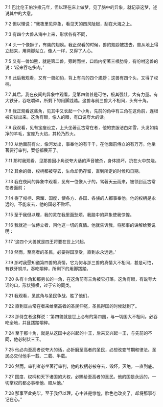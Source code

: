 <a id="1"></a>7:1  巴比伦王伯沙撒元年，但以理在床上做梦，见了脑中的异象，就记录这梦，述说其中的大意。  

<a id="2"></a>7:2  但以理说：“我夜里见异象，看见天的四风陡起，刮在大海之上。  

<a id="3"></a>7:3  有四个大兽从海中上来，形状各有不同，  

<a id="4"></a>7:4  头一个像狮子，有鹰的翅膀。我正观看的时候，兽的翅膀被拔去，兽从地上得立起来，用两脚站立，像人一样，又得了人心。  

<a id="5"></a>7:5  又有一兽如熊，就是第二兽，旁跨而坐，口齿内衔著三根肋骨，有吩咐这兽的说：‘起来吞吃多肉。’  

<a id="6"></a>7:6  此后我观看，又有一兽如豹，背上有鸟的四个翅膀；这兽有四个头，又得了权柄。  

<a id="7"></a>7:7  其后，我在夜间的异象中观看，见第四兽甚是可怕，极其强壮，大有力量。有大铁牙，吞吃嚼碎，所剩下的用脚践踏。这兽与前三兽大不相同，头有十角。  

<a id="8"></a>7:8  我正观看这些角，见其中又长起一个小角，先前的角中有三角在这角前，连根被它拔出来。这角有眼，像人的眼，有口说夸大的话。  

<a id="9"></a>7:9  我观看，见有宝座设立，上头坐著亘古常在者，他的衣服洁白如雪，头发如纯净的羊毛，宝座乃火焰，其轮乃烈火。  

<a id="10"></a>7:10  从他面前有火，像河发出，事奉他的有千千，在他面前侍立的有万万。他坐著要行审判，案卷都展开了。  

<a id="11"></a>7:11  那时我观看，见那兽因小角说夸大话的声音被杀，身体损坏，扔在火中焚烧。  

<a id="12"></a>7:12  其余的兽，权柄都被夺去，生命却仍存留，直到所定的时候和日期。  

<a id="13"></a>7:13  我在夜间的异象中观看，见有一位像人子的，驾著天云而来，被领到亘古常在者面前；  

<a id="14"></a>7:14  得了权柄、荣耀、国度，使各方、各国、各族的人都事奉他。他的权柄是永远的，不能废去，他的国必不败坏。  

<a id="15"></a>7:15  至于我但以理，我的灵在我里面愁烦，我脑中的异象使我惊惶。  

<a id="16"></a>7:16  我就近一位侍立者，问他这一切的真情。他就告诉我，将那事的讲解给我说明：  

<a id="17"></a>7:17  ‘这四个大兽就是四王将要在世上兴起，  

<a id="18"></a>7:18  然而，至高者的圣民，必要得国享受，直到永永远远。’  

<a id="19"></a>7:19  那时我愿知道第四兽的真情，它为何与那三兽的真情大不相同，甚是可怕，有铁牙铜爪，吞吃嚼碎，所剩下的用脚践踏。  

<a id="20"></a>7:20  头有十角和那另长的一角，在这角前有三角被它打落。这角有眼，有说夸大话的口，形状强横，过于它的同类。  

<a id="21"></a>7:21  我观看，见这角与圣民争战，胜了他们，  

<a id="22"></a>7:22  直到亘古常在者来给至高者的圣民伸冤，圣民得国的时候就到了。  

<a id="23"></a>7:23  那侍立者这样说：‘第四兽就是世上必有的第四国，与一切国大不相同，必吞吃全地，并且践踏嚼碎。  

<a id="24"></a>7:24  至于那十角，就是从这国中必兴起的十王，后来又兴起一王，与先前的不同，他必制伏三王。  

<a id="25"></a>7:25  他必向至高者说夸大的话，必折磨至高者的圣民，必想改变节期和律法。圣民必交付他手一载、二载、半载。  

<a id="26"></a>7:26  然而，审判者必坐著行审判，他的权柄必被夺去，毁坏，灭绝，一直到底。  

<a id="27"></a>7:27  国度、权柄和天下诸国的大权，必赐给至高者的圣民。他的国是永远的，一切掌权的都必事奉他、顺从他。’  

<a id="28"></a>7:28  那事至此完毕。至于我但以理，心中甚是惊惶，脸色也改变了，却将那事存记在心。”  
